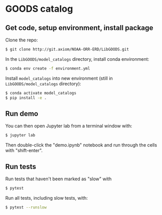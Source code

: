 # GOODS catalog

## Get code, setup environment, install package

Clone the repo:
``` bash
$ git clone http://git.axiom/NOAA-ORR-ERD/LibGOODS.git
```

In the `LibGOODS/model_catalogs` directory, install conda environment:
``` bash
$ conda env create -f environment.yml
```

Install `model_catalogs` into new environment (still in `LibGOODS/model_catalogs` directory):
``` bash
$ conda activate model_catalogs
$ pip install -e .
```

## Run demo

You can then open Jupyter lab from a terminal window with:
``` bash
$ jupyter lab
```

Then double-click the "demo.ipynb" notebook and run through the cells with "shift-enter".

## Run tests

Run tests that haven't been marked as "slow" with
``` bash
$ pytest
```

Run all tests, including slow tests, with:
``` bash
$ pytest --runslow
```
